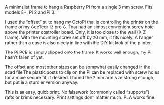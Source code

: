 A minimalist frame to hang a Raspberry Pi from a single 3 mm screw. Fits models B+, Pi 2 and Pi 3.

I used the “offset” stl to hang my OctoPi that is controlling the printer on the frame of my GeeTech i3 pro C. That had an almost convenient screw hole above the printer controller board. Only, it is too close to the wall (X-Z frame). With the mounting screw set off by 20 mm, it fits nicely. A hanger rather than a case is also nicely in line with the DIY kit look of the printer.

The Pi PCB is simply clipped onto the frame. It works well enough, my Pi hasn’t fallen of yet.

The offset and most other sizes can be somewhat easily changed in the scad file.The plastic posts to clip on the Pi can be replaced with screw holes for a more secure fit, if desired. I found the 2 mm arm size strong enough, but put in a sturdier version anyway.

This is an easy, quick print. No falsework (commonly called “supports”) rafts or brims necessary. Print settings don’t matter much. PLA works fine.
